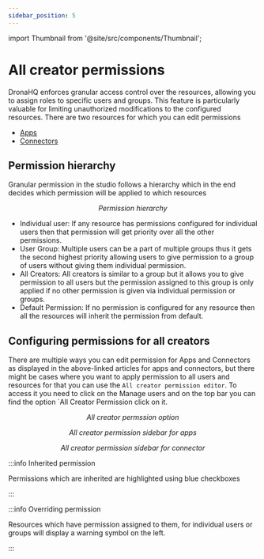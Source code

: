 ```yaml
---
sidebar_position: 5
---
```


import Thumbnail from '@site/src/components/Thumbnail';

# All creator permissions

DronaHQ enforces granular access control over the resources, allowing you to assign roles to specific users and groups. This feature is particularly valuable for limiting unauthorized modifications to the configured resources. There are two resources for which you can edit permissions

- [Apps](/building-apps-concepts/app-permissions/)
- [Connectors](/datasource-concepts/connector-permissions/)

## Permission hierarchy

Granular permission in the studio follows a hierarchy which in the end decides which permission will be applied to which resources

<figure>
  <Thumbnail src="/img/user-management/permission-hierarchy.png" alt="Setting permissions for multiple users" />
  <figcaption align='center'><i>Permission hierarchy</i></figcaption>
</figure>

- Individual user: If any resource has permissions configured for individual users then that permission will get priority over all the other permissions.
- User Group: Multiple users can be a part of multiple groups thus it gets the second highest priority allowing users to give permission to a group of users without giving them individual permission.
- All Creators: All creators is similar to a group but it allows you to give permission to all users but the permission assigned to this group is only applied if no other permission is given via individual permission or groups.
- Default Permission: If no permission is configured for any resource then all the resources will inherit the permission from default.
## Configuring permissions for all creators

There are multiple ways you can edit permission for Apps and Connectors as displayed in the above-linked articles for apps and connectors, but there might be cases where you want to apply permission to all users and resources for that you can use the `All creator permission editor`. To access it you need to click on the Manage users and on the top bar you can find the option `All Creator Permission click on it.

<figure>
  <Thumbnail src="/img/user-management/all-creator-option.png" alt="Setting permissions for multiple users" />
  <figcaption align='center'><i>All creator permssion option</i></figcaption>
</figure>

<figure>
  <Thumbnail src="/img/user-management/all-creator-permission-sidebar.png" alt="Setting permissions for multiple users" />
  <figcaption align='center'><i>All creator permission sidebar for apps</i></figcaption>
</figure>

<figure>
  <Thumbnail src="/img/user-management/all-creator-permission-sidebar-connector.png" alt="Setting permissions for multiple users" />
  <figcaption align='center'><i>All creator permission sidebar for connector</i></figcaption>
</figure>

:::info Inherited permission

Permissions which are inherited are highlighted using blue checkboxes

:::

:::info Overriding permission

Resources which have permission assigned to them, for individual users or groups will display a warning symbol on the left.

:::